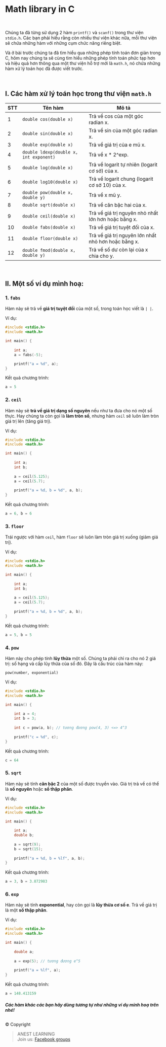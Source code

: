 # Math library in C

<br />

Chúng ta đã từng sử dụng 2 hàm `printf()` và `scanf()` trong thư viện `stdio.h`.  Các bạn phải hiểu rằng còn nhiều thư viện khác nữa, mỗi thư viện sẽ chứa những hàm với những cụm chức năng riêng biệt.

Và ở bài trước chúng ta đã tìm hiểu qua những phép tính toán đơn giản trong C, hôm nay chúng ta sẽ cùng tìm hiểu những phép tính toán phức tạp hơn và hiệu quả hơn thông qua một thư viện hỗ trợ mới là `math.h`, nó chứa những hàm xử lý toán học đã được viết trước.

<br />

## I. Các hàm xử lý toán học trong thư viện `math.h`

|STT     | Tên hàm | Mô tả |
| ------ | ------- | ----- |
| 1	 | `double cos(double x)`                 | Trả về cos của một góc radian x.                    |
| 2	 | `double sin(double x)`                 | Trả về sin của một góc radian x.                    |
| 3	 | `double exp(double x)`                 | Trả về giá trị của e mũ x.                          |
| 4	 | `double ldexp(double x, int exponent)` | Trả về x * 2^exp.                                   |
| 5	 | `double log(double x)`                 | Trả về logarit tự nhiên (logarit cơ sở) của x.      |
| 6	 | `double log10(double x)`               | Trả về logarit chung (logarit cơ sở 10) của x.      |
| 7	 | `double pow(double x, double y)`       | Trả về x mũ y.                                      |
| 8	 | `double sqrt(double x)`                | Trả về căn bậc hai của x.                           |
| 9	 | `double ceil(double x)`                | Trả về giá trị nguyên nhỏ nhất lớn hơn hoặc bằng x. |
| 10	 | `double fabs(double x)`                | Trả về giá trị tuyệt đối của x.                     |
| 11	 | `double floor(double x)`               | Trả về giá trị nguyên lớn nhất nhỏ hơn hoặc bằng x. |
| 12	 | `double fmod(double x, double y)`      | Trả về số dư còn lại của x chia cho y.              |

<br />

## II. Một số ví dụ mình hoạ:

### 1. `fabs`

Hàm này sẽ trả về **giá trị tuyệt đối** của một số, trong toán học viết là `| |`. 

Ví dụ:
```c
#include <stdio.h>
#include <math.h>

int main() {
	
    int a;
    a = fabs(-5);

    printf("a = %d", a);	
}
```

Kết quả chương trình:
```c
a = 5  
```

### 2. `ceil`

Hàm này sẽ **trả về giá trị dạng số nguyên** nếu như ta đưa cho nó một số thực. Hay chúng ta còn gọi là **làm tròn số**, nhưng hàm `ceil` sẽ luôn làm tròn giá trị lên (tăng giá trị).
 
Ví dụ:
```c
#include <stdio.h>
#include <math.h>

int main() {
	
    int a;
    int b;
    
    a = ceil(5.125);
    a = ceil(5.7);
    
    printf("a = %d, b = %d", a, b);	
}
```

Kết quả chương trình:
```c
a = 6, b = 6
```

### 3. `floor`

Trái ngược với hàm `ceil`, hàm `floor` sẽ luôn làm tròn giá trị xuống (giảm giá trị).

Ví dụ:
```c
#include <stdio.h>
#include <math.h>

int main() {
	
    int a;
    int b;
    
    a = ceil(5.125);
    a = ceil(5.7);
    
    printf("a = %d, b = %d", a, b);	
}
```

Kết quả chương trình:
```c
a = 5, b = 5
```

### 4. `pow`

Hàm này cho phép tính **lũy thừa** một số. Chúng ta phải chỉ ra cho nó 2 giá trị: số hạng và cấp lũy thừa của số đó. Đây là cấu trúc của hàm này: 

`pow(number, exponential)`

Ví dụ:
```c
#include <stdio.h>
#include <math.h>

int main() {
	
    int a = 4;
    int b = 3;
    
    int c = pow(a, b); // tương đương pow(4, 3) <=> 4^3
    
    printf("c = %d", c);	
}
```

Kết quả chương trình:
```c
c = 64
```

### 5. `sqrt`

Hàm này sẽ tính **căn bậc 2** của một số được truyền vào. Giá trị trả về có thể là **số nguyên** hoặc **số thập phân**.

Ví dụ:
```c
#include <stdio.h>
#include <math.h>

int main() {
	
    int a;
    double b;
    
    a = sqrt(9);
    b = sqrt(15);
    
    printf("a = %d, b = %lf", a, b);	
}
```

Kết quả chương trình:
```c
a = 3, b = 3.872983
```

### 6. `exp`

Hàm này sẽ tính **exponential**, hay còn gọi là **lũy thừa cơ số e**. Trả về giá trị là một **số thập phân**.

Ví dụ:
```c
#include <stdio.h>
#include <math.h>

int main() {
	
    double a;
    
    a = exp(5); // tương đương e^5
    
    printf("a = %lf", a);	
}
```

Kết quả chương trình:
```c
a = 148.413159
```

#### _Các hàm khác các bạn hãy dùng tương tự như những ví dụ minh hoạ trên nhé!_


##  

© Copyright
> ANEST LEARNING  
> Join us: [Facebook groups](https://www.facebook.com/groups/anest.learning/)

